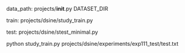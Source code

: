 data_path: projects/__init__.py DATASET_DIR

train: projects/dsine/study_train.py

test: projects/dsine/stest_minimal.py

python study_train.py projects/dsine/experiments/exp111_test/test.txt 
